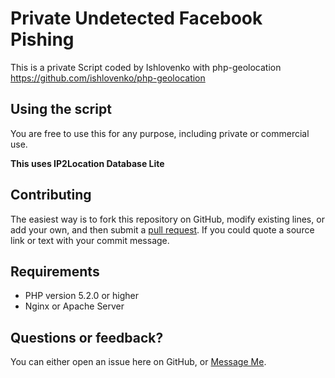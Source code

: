 # Private Undetected Facebook Pishing

This is a private Script coded by Ishlovenko with php-geolocation
https://github.com/ishlovenko/php-geolocation

## Using the script

You are free to use this for any purpose, including private or commercial use.

**This uses IP2Location Database Lite**


## Contributing

The easiest way is to fork this repository on GitHub, modify existing lines, or add your own, and then submit a [pull request](https://help.github.com/en/articles/about-pull-requests). If you could quote a source link or text with your commit message.


## Requirements
 * PHP version 5.2.0 or higher
 * Nginx or Apache Server


## Questions or feedback?

You can either open an issue here on GitHub, or [Message Me](https://m.me/vickom.morozov).